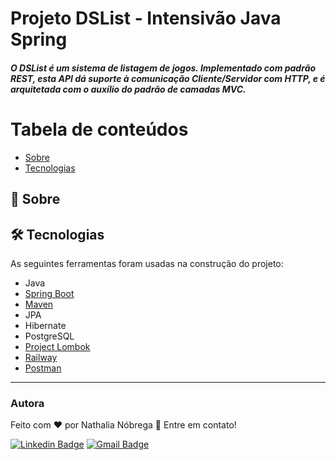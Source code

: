 # Projeto DSList - Intensivão Java Spring 
##### O DSList é um sistema de listagem de jogos. Implementado com padrão REST, esta API dá suporte à comunicação Cliente/Servidor com HTTP, e é arquitetada com o auxílio do padrão de camadas MVC.

Tabela de conteúdos
=================
<!--ts-->
* [Sobre](#-sobre)
* [Tecnologias](#-tecnologias)
<!--te-->

## 🎯 Sobre


## 🛠 Tecnologias

As seguintes ferramentas foram usadas na construção do projeto:

- Java
- [Spring Boot](https://spring.io/projects/spring-boot/)
- [Maven](https://maven.apache.org/)
- JPA
- Hibernate
- PostgreSQL
- [Project Lombok](https://projectlombok.org/)
- [Railway](https://railway.app/)
- [Postman](https://www.postman.com/)
---
### Autora

Feito com ❤️ por Nathalia Nóbrega 👋 Entre em contato!

[![Linkedin Badge](https://img.shields.io/badge/-Nathalia-blue?style=flat-square&logo=Linkedin&logoColor=white&link=https://www.linkedin.com/in/nathalia-nobrega/)](https://www.linkedin.com/in/nathalia-nobrega/) 
[![Gmail Badge](https://img.shields.io/badge/-ttnast05@gmail.com-c14438?style=flat-square&logo=Gmail&logoColor=white&link=mailto:ttnast05@gmail.com)](mailto:ttnast05@gmail.com)
